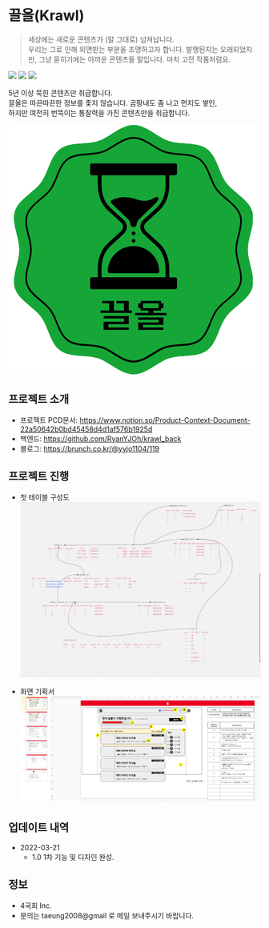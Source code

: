 # 끌올(Krawl)

> 세상에는 새로운 콘텐츠가 (말 그대로) 넘쳐납니다.<br>
> 우리는 그로 인해 외면받는 부분을 조명하고자 합니다. 발행된지는 오래되었지만, 그냥 묻히기에는 아까운 콘텐츠들 말입니다. 마치 고전 작품처럼요.

<img src="https://img.shields.io/badge/Django-092E20?
          style=flat&logo=Django&logoColor=white"/>
<img src="https://img.shields.io/badge/Next.js-000000?
          style=flat&logo=Next.js&logoColor=white"/>
<img src="https://img.shields.io/badge/TypeScript-3178C6?
          style=flat&logo=TypeScript&logoColor=white"/>

5년 이상 묵힌 콘텐츠만 취급합니다.<br>
끌올은 따끈따끈한 정보를 좇지 않습니다. 곰팡내도 좀 나고 먼지도 쌓인,<br>
하지만 여전히 번뜩이는 통찰력을 가진 콘텐츠만을 취급합니다.

![](./public/image/krawl-logo-new.png)

## 프로젝트 소개

- 프로젝트 PCD문서: https://www.notion.so/Product-Context-Document-22a50642b0bd45458d4d1af576b1925d
- 백엔드: https://github.com/RyanYJOh/krawl_back
- 블로그: https://brunch.co.kr/@yyjo1104/119

## 프로젝트 진행

- 첫 테이블 구성도
  ![](./public/image/table_setup.png)

- 화면 기획서
  ![](./public/image/view_setup.png)

## 업데이트 내역

- 2022-03-21
  - 1.0 1차 기능 및 디자인 완성.

## 정보

- 4국회 Inc.
- 문의는 taeung2008@gmail 로 메일 보내주시기 바랍니다.
